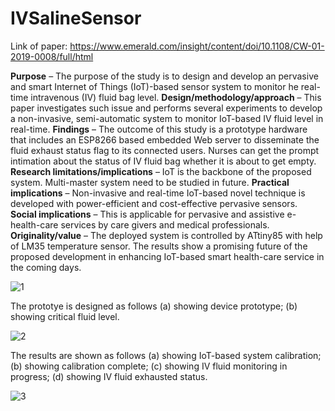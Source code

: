 # IVSalineSensor

Link of paper: https://www.emerald.com/insight/content/doi/10.1108/CW-01-2019-0008/full/html

**Purpose** – The purpose of the study is to design and develop an pervasive and smart Internet of Things (IoT)-based sensor system to monitor he
real-time intravenous (IV) fluid bag level.
**Design/methodology/approach** – This paper investigates such issue and performs several experiments to develop a non-invasive, semi-automatic
system to monitor IoT-based IV fluid level in real-time.
**Findings** – The outcome of this study is a prototype hardware that includes an ESP8266 based embedded Web server to disseminate the fluid
exhaust status flag to its connected users. Nurses can get the prompt intimation about the status of IV fluid bag whether it is about to get empty.
**Research limitations/implications** – IoT is the backbone of the proposed system. Multi-master system need to be studied in future.
**Practical implications** – Non-invasive and real-time IoT-based novel technique is developed with power-efficient and cost-effective pervasive sensors.
**Social implications** – This is applicable for pervasive and assistive e-health-care services by care givers and medical professionals.
**Originality/value** – The deployed system is controlled by ATtiny85 with help of LM35 temperature sensor. The results show a promising future of
the proposed development in enhancing IoT-based smart health-care service in the coming days.

![1](https://user-images.githubusercontent.com/1689639/162973187-c500d606-c259-4dda-af2b-2b0a3629696f.png)

The prototye is designed as follows (a) showing device prototype; (b) showing critical fluid level.


![2](https://user-images.githubusercontent.com/1689639/162973910-31cfd93f-2453-4c00-8203-eb4c7ca998da.png)

The results are shown as follows (a) showing IoT-based system calibration; (b) showing calibration complete; (c) showing IV fluid monitoring in progress;
(d) showing IV fluid exhausted status.

![3](https://user-images.githubusercontent.com/1689639/162974282-4ec5fe40-d73c-4af2-a3ca-441fb0c13eb1.png)
